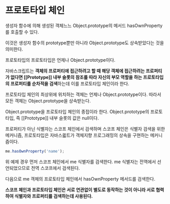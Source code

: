 # 프로토타입 체인

생성자 함수에 의해 생성된 객체느느 Object.prototype의 메서드 hasOwnProperty를 호출할 수 있다.

이것은 생성자 함수의 prototype뿐만 아니라 Object.prototype도 상속받았다는 것을 의미한다.

프로토타입의 프로토타입은 언제나 Object.prototype이다.

자바스크립트는 **객체의 프로퍼티에 접근하려고 할 때 해당 객체에 접근하려는 프로퍼티가 없다면 [[Prototype]] 내부 슬롯의 참조를 따라 자신의 부모 역할을 하는 프로토타입의 프로퍼티를 순차적을 검색**하는데 이를 프로토타입 체인이라 한다.

프로토타입 체인의 최상위에 위치하는 객체는 언제나 Object.prototype이다. 따라서 모든 객체는 Object.prototype을 상속받는다.

Object.prototype을 프로토타입 체인의 종접이라 한다. Object.prototype의 프로토타입, 즉 [[Prototype]] 내부 슬롯의 값은 null이다.

프로퍼티가 아닌 식별자는 스코프 체인에서 검색하며 스코프 체인은 식별자 검색을 위한 메커니즘, 프로토타입은 자바스킓트가 객체지향 프로그래밍의 상속을 구현하는 메커니즘이다.

```javascript
me.hasOwnProperty('name');
```

위 예제 경우 먼저 스코프 체인에서 me 식별자를 검색한다. me 식별자는 전역에서 선언되었으므로 전역 스코프에서 검색된다.

다음으로 me 객체의 프로토타입 체인에서 hasOwnProperty 메서드를 검색한다.

**스코프 체인과 프로토타입 체인은 서로 연관없이 별도로 동작하는 것이 아니라 서로 협력하여 식별자와 프로퍼티를 검색하는데 사용된다.**
